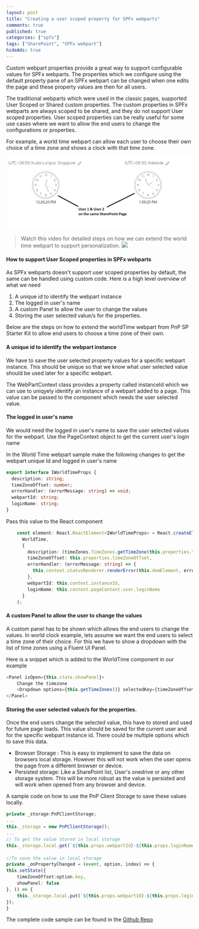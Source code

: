 ```yaml
---
layout: post
title: "Creating a user scoped property for SPFx webparts"
comments: true
published: true
categories: ["spfx"]
tags: ["SharePoint", "SPFx webpart"]
hideAds: true
---
```


Custom webpart properties provide a great way to support configurable values for SPFx webparts. The properties which we configure using the default property pane of an SPFx webpart can be changed when one edits the page and these property values are then for all users.

The traditional webparts which were used in the classic pages, supported User Scoped or Shared custom properties. The custom properties in SPFx webparts are always scoped to be shared, and they do not support User scoped properties. User scoped properties can be really useful for some use cases where we want to allow the end users to change the configurations or properties.

For example, a world time webpart can allow each user to choose their own choice of a time zone and shows a clock with that time zone.

![img](/assets/images/spfx-webpart-personalization.png)

> Watch this video for detailed steps on how we can extend the world time webpart to support personalization.
![](//youtu.be/0UvweCXRFgQ)

#### How to support User Scoped properties in SPFx webparts

As SPFx webparts doesn't support user scoped properties by default, the same can be handled using custom code. Here is a high level overview of what we need

1. A unique id to identify the webpart instance
2. The logged in user's name
3. A custom Panel to allow the user to change the values
4. Storing the user selected value/s for the properties.

Below are the steps on how to extend the worldTime webpart from PnP SP Starter Kit to allow end users to choose a time zone of their own.

#### A unique id to identify the webpart instance
We have to save the user selected property values for a specific webpart instance. This should be unique so that we know what user selected value should be used later for a specific webpart.

The WebPartContext class provides a property called instanceId which we can use to uniqyely identify an instance of a webpart added to a page. This value can be passed to the component which needs the user selected value. 


#### The logged in user's name
We would need the logged in user's name to save the user selected values for the webpart. Use the PageContext object to get the current user's login name

In the World Time webpart sample make the following changes to get the webpart unique Id and logged in user's name

```typescript
export interface IWorldTimeProps {
  description: string;
  timeZoneOffset: number;
  errorHandler: (errorMessage: string) => void;
  webpartId: string;
  loginName: string;
}
```

Pass this value to the React component
```typescript
    const element: React.ReactElement<IWorldTimeProps> = React.createElement(
      WorldTime,
      {
        description: (timeZones.TimeZones.getTimeZone(this.properties.timeZoneOffset)).displayName,
        timeZoneOffset: this.properties.timeZoneOffset,
        errorHandler: (errorMessage: string) => {
          this.context.statusRenderer.renderError(this.domElement, errorMessage);
        },
        webpartId: this.context.instanceId,
        loginName: this.context.pageContext.user.loginName
      }
    );
```

#### A custom Panel to allow the user to change the values
A custom panel has to be shown which allows the end users to change the values. In world clock example, lets assume we want the end users to select a time zone of their choice. For this we have to show a dropdown with the list of time zones using a Fluent UI Panel.

Here is a snippet which is added to the WorldTime component in our example

```typescript
<Panel isOpen={this.state.showPanel}>
    Change the timezone
    <Dropdown options={this.getTimeZones()} selectedKey={timeZoneOffset} onChange={this._onPropertyChanged}></Dropdown>
</Panel>
```
#### Storing the user selected value/s for the properties.
Once the end users change the selected value, this have to stored and used for future page loads. This value should be saved for the current user and for the specific webpart instance id. There could be multiple options which to save this data.
- Browser Storage : This is easy to implement to save the data on browsers local storage. However this will not work when the user opens the page from a different browser or device.
- Persisted storage: Like a SharePoint list, User's onedrive or any other storage system. This will be more robust as the value is persisted and will work when opened from any browser and device.

A sample code on how to use the PnP Client Storage to save these values locally.

```typescript
private _storage:PnPClientStorage;
...
this._storage = new PnPClientStorage();
...
// To get the value stored in local storage
this._storage.local.get(`${this.props.webpartId}-${this.props.loginName}`) as number;

//To save the value in local storage
private _onPropertyChanged = (event, option, index) => {
this.setState({
    timeZoneOffset:option.key,
    showPanel: false
}, () => {
    this._storage.local.put(`${this.props.webpartId}-${this.props.loginName}`, option.key);
});
}
```
The complete code sample can be found in the [Github Repo][1]

[1]:https://github.com/RamPrasadMeenavalli/spfx-webparts-concepts/tree/main/src/webparts/clock
